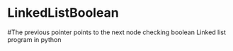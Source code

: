 # LinkedListBoolean
#The previous pointer points to the next node checking boolean Linked list program in python
